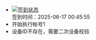 - [![签到状态](https://github.com/womade/Cloud189-Actions/actions/workflows/main.yml/badge.svg?branch=main)](https://github.com/womade/Cloud189-Actions/actions/workflows/main.yml) <br> 签到时间：2025-06-17 00:45:55
- 开始执行帐号1
- 设备ID不存在，需要二次设备校验
